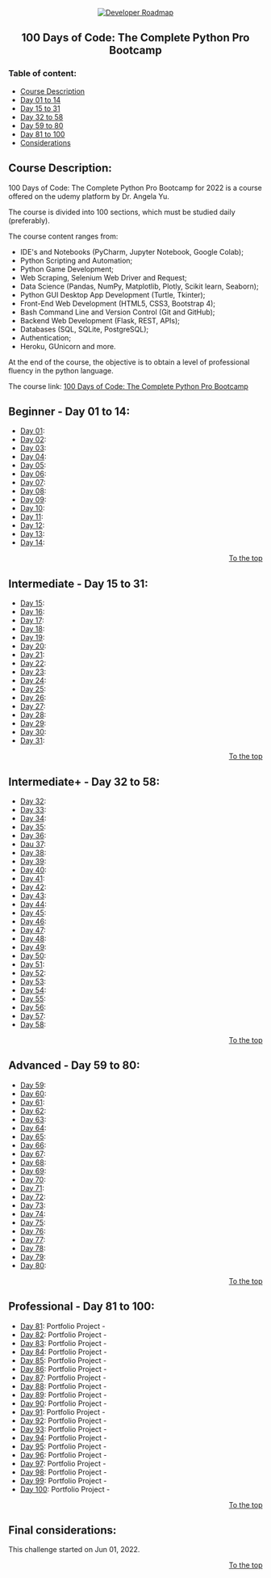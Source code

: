 <p align="center">
  <a href="https://github.com/marcoshsq/100DaysOfCode">
    <img src="https://www.python.org/static/community_logos/python-logo-inkscape.svg" alt="Developer Roadmap" >
  </a>
</p>
  <h2 align="center">100 Days of Code: The Complete Python Pro Bootcamp</h2>
</div>

### Table of content:

- [Course Description](https://github.com/marcoshsq/100DaysOfCode#course-description)
- [Day 01 to 14](https://github.com/marcoshsq/100DaysOfCode#beginner---day-01-to-14)
- [Day 15 to 31](https://github.com/marcoshsq/100DaysOfCode#intermediate---day-15-to-31)
- [Day 32 to 58](https://github.com/marcoshsq/100DaysOfCode#intermediate---day-32-to-58)
- [Day 59 to 80](https://github.com/marcoshsq/100DaysOfCode#advanced---day-59-to-80)
- [Day 81 to 100](https://github.com/marcoshsq/100DaysOfCode#professional---day-81-to-100)
- [Considerations](https://github.com/marcoshsq/100DaysOfCode#final-considerations)

## Course Description:

100 Days of Code: The Complete Python Pro Bootcamp for 2022 is a course offered on the udemy platform by Dr. Angela Yu. 

The course is divided into 100 sections, which must be studied daily (preferably). 

The course content ranges from: 

- IDE's and Notebooks (PyCharm, Jupyter Notebook, Google Colab);
- Python Scripting and Automation;
- Python Game Development;
- Web Scraping, Selenium Web Driver and Request;
- Data Science (Pandas, NumPy, Matplotlib, Plotly, Scikit learn, Seaborn);
- Python GUI Desktop App Development (Turtle, Tkinter);
- Front-End Web Development (HTML5, CSS3, Bootstrap 4);
- Bash Command Line and Version Control (Git and GitHub);
- Backend Web Development (Flask, REST, APIs);
- Databases (SQL, SQLite, PostgreSQL);
- Authentication; 
- Heroku, GUnicorn and more.

At the end of the course, the objective is to obtain a level of professional fluency in the python language.

The course link: [100 Days of Code: The Complete Python Pro Bootcamp](https://www.udemy.com/course/100-days-of-code/)

## Beginner - Day 01 to 14:

- [Day 01]():
- [Day 02]():
- [Day 03]():
- [Day 04]():
- [Day 05]():
- [Day 06]():
- [Day 07]():
- [Day 08]():
- [Day 09]():
- [Day 10]():
- [Day 11]():
- [Day 12]():
- [Day 13]():
- [Day 14]():

<div align="right">
  
  [To the top](https://github.com/marcoshsq/100DaysOfCode#100-days-of-code-the-complete-python-pro-bootcamp)
  
</div>

## Intermediate - Day 15 to 31:

- [Day 15]():
- [Day 16]():
- [Day 17]():
- [Day 18]():
- [Day 19]():
- [Day 20]():
- [Day 21]():
- [Day 22]():
- [Day 23]():
- [Day 24]():
- [Day 25]():
- [Day 26]():
- [Day 27]():
- [Day 28]():
- [Day 29]():
- [Day 30]():
- [Day 31]():

<div align="right">
  
  [To the top](https://github.com/marcoshsq/100DaysOfCode#100-days-of-code-the-complete-python-pro-bootcamp)
  
</div>

## Intermediate+ - Day 32 to 58:

- [Day 32](): 
- [Day 33](): 
- [Day 34](): 
- [Day 35](): 
- [Day 36](): 
- [Dau 37](): 
- [Day 38](): 
- [Day 39](): 
- [Day 40](): 
- [Day 41](): 
- [Day 42](): 
- [Day 43](): 
- [Day 44](): 
- [Day 45](): 
- [Day 46]():
- [Day 47](): 
- [Day 48](): 
- [Day 49](): 
- [Day 50](): 
- [Day 51](): 
- [Day 52](): 
- [Day 53]():
- [Day 54](): 
- [Day 55](): 
- [Day 56](): 
- [Day 57](): 
- [Day 58](): 

<div align="right">
  
  [To the top](https://github.com/marcoshsq/100DaysOfCode#100-days-of-code-the-complete-python-pro-bootcamp)
  
</div>

## Advanced - Day 59 to 80:

- [Day 59](): 
- [Day 60](): 
- [Day 61](): 
- [Day 62](): 
- [Day 63](): 
- [Day 64](): 
- [Day 65](): 
- [Day 66](): 
- [Day 67](): 
- [Day 68](): 
- [Day 69](): 
- [Day 70](): 
- [Day 71](): 
- [Day 72](): 
- [Day 73](): 
- [Day 74](): 
- [Day 75](): 
- [Day 76](): 
- [Day 77](): 
- [Day 78](): 
- [Day 79](): 
- [Day 80]():

<div align="right">
  
  [To the top](https://github.com/marcoshsq/100DaysOfCode#100-days-of-code-the-complete-python-pro-bootcamp)
  
</div>

## Professional - Day 81 to 100:

- [Day 81](): Portfolio Project - 
- [Day 82](): Portfolio Project - 
- [Day 83](): Portfolio Project - 
- [Day 84](): Portfolio Project - 
- [Day 85](): Portfolio Project - 
- [Day 86](): Portfolio Project - 
- [Day 87](): Portfolio Project - 
- [Day 88](): Portfolio Project - 
- [Day 89](): Portfolio Project - 
- [Day 90](): Portfolio Project - 
- [Day 91](): Portfolio Project - 
- [Day 92](): Portfolio Project - 
- [Day 93](): Portfolio Project - 
- [Day 94](): Portfolio Project -  
- [Day 95](): Portfolio Project - 
- [Day 96](): Portfolio Project - 
- [Day 97](): Portfolio Project - 
- [Day 98](): Portfolio Project - 
- [Day 99](): Portfolio Project - 
- [Day 100](): Portfolio Project - 

<div align="right">
  
  [To the top](https://github.com/marcoshsq/100DaysOfCode#100-days-of-code-the-complete-python-pro-bootcamp)
  
</div>

###

## Final considerations:

This challenge started on Jun 01, 2022.

<div align="right">
  
  [To the top](https://github.com/marcoshsq/100DaysOfCode#100-days-of-code-the-complete-python-pro-bootcamp)
  
</div>
